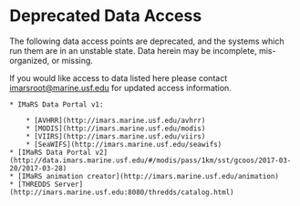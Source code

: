 # Deprecated Data Access

The following data access points are deprecated, and the systems which run them are in an unstable state. Data herein may be incomplete, mis-organized, or missing.

If you would like access to data listed here please contact imarsroot@marine.usf.edu for updated access information.

    * IMaRS Data Portal v1:

        * [AVHRR](http://imars.marine.usf.edu/avhrr)
        * [MODIS](http://imars.marine.usf.edu/modis)
        * [VIIRS](http://imars.marine.usf.edu/viirs)
        * [SeaWIFS](http://imars.marine.usf.edu/seawifs)
    * [IMaRS Data Portal v2](http://data.imars.marine.usf.edu/#/modis/pass/1km/sst/gcoos/2017-03-20/2017-03-28)
    * [IMaRS animation creator](http://imars.marine.usf.edu/animation)
    * [THREDDS Server](http://imars.marine.usf.edu:8080/thredds/catalog.html)

